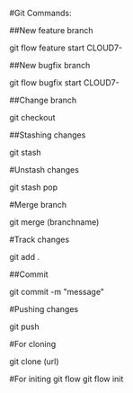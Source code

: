 #Git Commands:

##New feature branch

git flow feature start CLOUD7-

##New bugfix branch 

git flow bugfix start CLOUD7-

##Change branch

git checkout

##Stashing changes

git stash

#Unstash changes

git stash pop

#Merge branch 

git merge (branchname)


#Track changes

git add .

##Commit 

git commit -m "message"

#Pushing changes

git push


#For cloning

git clone (url)


#For initing git flow
git flow init


